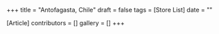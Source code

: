 +++
title = "Antofagasta, Chile"
draft = false
tags = [Store List]
date = ""

[Article]
contributors = []
gallery = []
+++